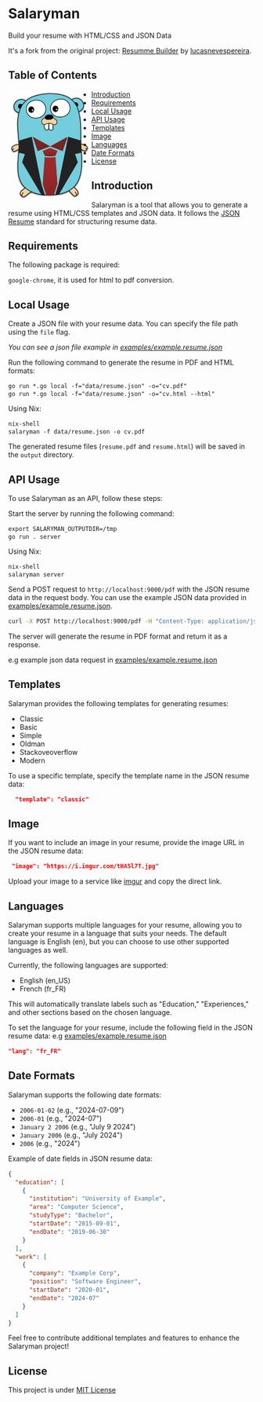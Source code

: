 # Salaryman

Build your resume with HTML/CSS and JSON Data

It's a fork from the original project: [Resumme Builder](https://github.com/lucasnevespereira/resumme-builder) by [lucasnevespereira](https://github.com/lucasnevespereira).

## Table of Contents

<img align=left src="public/gopher-salaryman.png" width="170vw" />

- [Introduction](#introduction)
- [Requirements](#requirements)
- [Local Usage](#local-usage)
- [API Usage](#api-usage)
- [Templates](#templates)
- [Image](#image)
- [Languages](#languages)
- [Date Formats](#date-formats)
- [License](#license)

## Introduction

Salaryman is a tool that allows you to generate a resume using HTML/CSS templates and JSON data.
It follows the [JSON Resume](https://jsonresume.org/) standard for structuring resume data.

## Requirements

The following package is required:

`google-chrome`, it is used for html to pdf conversion.

## Local Usage

Create a JSON file with your resume data. You can specify the file path using the `file` flag.

<i>You can see a json file example in [examples/example.resume.json](examples/example.resume.json)</i>

Run the following command to generate the resume in PDF and HTML formats:

```shell
go run *.go local -f="data/resume.json" -o="cv.pdf"
go run *.go local -f="data/resume.json" -o="cv.html --html"
```

Using Nix:

```shell
nix-shell
salaryman -f data/resume.json -o cv.pdf
```

The generated resume files (`resume.pdf` and `resume.html`) will be saved in the `output` directory.

## API Usage

To use Salaryman as an API, follow these steps:

Start the server by running the following command:

```
export SALARYMAN_OUTPUTDIR=/tmp
go run . server
```

Using Nix:

```shell
nix-shell
salaryman server
```

Send a POST request to `http://localhost:9000/pdf` with the JSON resume data in the request body.
You can use the example JSON data provided in [examples/example.resume.json](examples/example.resume.json).

```bash
curl -X POST http://localhost:9000/pdf -H "Content-Type: application/json" -d @examples/example.json
```

The server will generate the resume in PDF format and return it as a response.

e.g example json data request in [examples/example.resume.json](examples/example.resume.json)

## Templates

Salaryman provides the following templates for generating resumes:

- Classic
- Basic
- Simple
- Oldman
- Stackoveoverflow
- Modern

To use a specific template, specify the template name in the JSON resume data:

```json
  "template": "classic"
```

## Image

If you want to include an image in your resume, provide the image URL in the JSON resume data:

```json
 "image": "https://i.imgur.com/tHA5l7T.jpg"
```

Upload your image to a service like [imgur](https://imgur.com/) and copy the direct link.

## Languages

Salaryman supports multiple languages for your resume, allowing you to create your resume in a language that suits
your needs. The default language is English (en), but you can choose to use other supported languages as well.

Currently, the following languages are supported:

- English (en_US)
- French (fr_FR)

This will automatically translate labels such as "Education," "Experiences," and other sections based on the chosen
language.

To set the language for your resume, include the following field in the JSON resume data:
e.g [examples/example.resume.json](examples/example.resume.json)

```json
"lang": "fr_FR"
```

## Date Formats

Salaryman supports the following date formats:

- `2006-01-02` (e.g., "2024-07-09")
- `2006-01` (e.g., "2024-07")
- `January 2 2006` (e.g., "July 9 2024")
- `January 2006` (e.g., "July 2024")
- `2006` (e.g., "2024")

Example of date fields in JSON resume data:

```json
{
  "education": [
    {
      "institution": "University of Example",
      "area": "Computer Science",
      "studyType": "Bachelor",
      "startDate": "2015-09-01",
      "endDate": "2019-06-30"
    }
  ],
  "work": [
    {
      "company": "Example Corp",
      "position": "Software Engineer",
      "startDate": "2020-01",
      "endDate": "2024-07"
    }
  ]
}
```

Feel free to contribute additional templates and features to enhance the Salaryman project!

## License

This project is under [MIT License](LICENSE)
